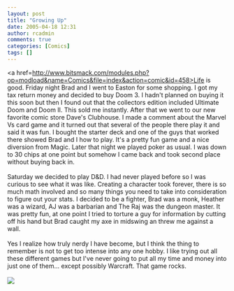 ```yaml
---
layout: post
title: "Growing Up"
date: 2005-04-18 12:31
author: rcadmin
comments: true
categories: [Comics]
tags: []
---
```

<a href=http://www.bitsmack.com/modules.php?op=modload&name=Comics&file=index&action=comic&id=458>Life is good.</a> Friday night Brad and I went to Easton for some shopping. I got my tax return money and decided to buy Doom 3. I hadn't planned on buying it this soon but then I found out that the collectors edition included Ultimate Doom and Doom II. This sold me instantly. After that we went to our new favorite comic store Dave's Clubhouse. I made a comment about the Marvel Vs card game and it turned out that several of the people there play it and said it was fun. I bought the starter deck and one of the guys that worked there showed Brad and I how to play. It's a pretty fun game and a nice diversion from Magic. Later that night we played poker as usual. I was down to 30 chips at one point but somehow I came back and took second place without buying back in.<br />
<br />
Saturday we decided to play D&D. I had never played before so I was curious to see what it was like. Creating a character took forever, there is so much math involved and so many things you need to take into consideration to figure out your stats. I decided to be a fighter, Brad was a monk, Heather was a wizard, AJ was a barbarian and The Raj was the dungeon master. It was pretty fun, at one point I tried to torture a guy for information by cutting off his hand but Brad caught my axe in midswing an threw me against a wall. <br />
<br />
Yes I realize how truly nerdy I have become, but I think the thing to remember is not to get too intense into any one hobby. I like trying out all these different games but I've never going to put all my time and money into just one of them... except possibly Warcraft. That game rocks.<Br><br><!--more--><img src='http://dl.bitsmack.com/comics/20050418.png'   />
